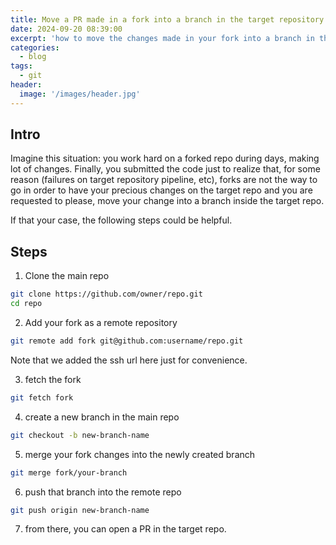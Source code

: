 ```yaml
---
title: Move a PR made in a fork into a branch in the target repository
date: 2024-09-20 08:39:00
excerpt: 'how to move the changes made in your fork into a branch in the target repo'
categories:
  - blog
tags:
  - git
header:
  image: '/images/header.jpg'
---
```

## Intro

Imagine this situation: you work hard on a forked repo during days, making lot of changes. Finally, you submitted the code just to realize that, for some reason (failures on target repository pipeline, etc), forks are not the way to go in order to have your precious changes on the target repo and you are requested to please, move your change into a branch inside the target repo.

If that your case, the following steps could be helpful.

## Steps

1. Clone the main repo

```bash
git clone https://github.com/owner/repo.git
cd repo
```

2. Add your fork as a remote repository

```bash
git remote add fork git@github.com:username/repo.git
```

Note that we added the ssh url here just for convenience.

3. fetch the fork

```bash
git fetch fork
```

4. create a new branch in the main repo

```bash
git checkout -b new-branch-name
```

5. merge your fork changes into the newly created branch

```bash
git merge fork/your-branch
```

6. push that branch into the remote repo

```bash
git push origin new-branch-name
```

7. from there, you can open a PR in the target repo.
